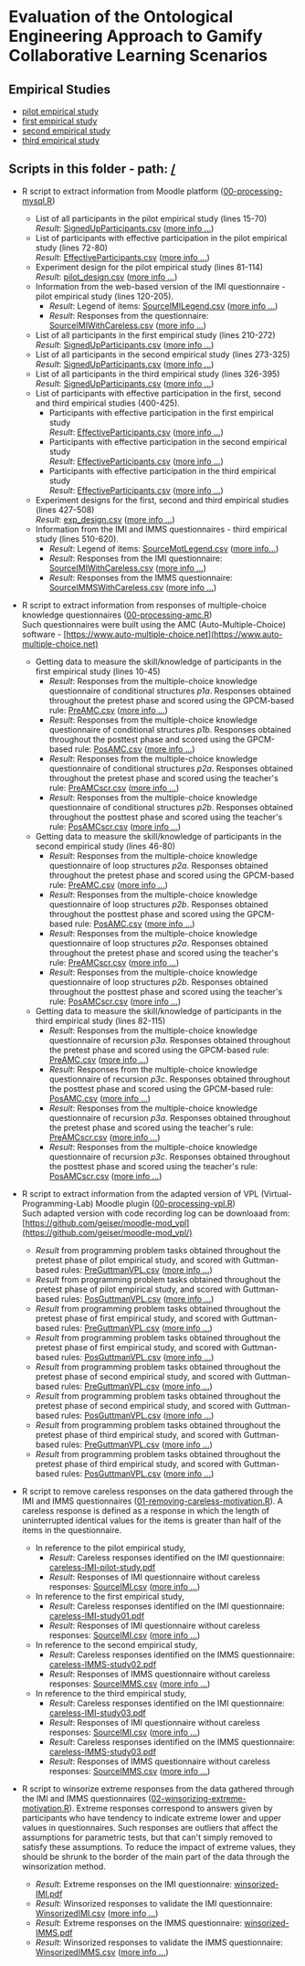 # Evaluation of the Ontological Engineering Approach to Gamify Collaborative Learning Scenarios




## Empirical Studies

* [pilot empirical study](pilot-study/)
* [first empirical study](study01/)
* [second empirical study](study02/)
* [third empirical study](study03/)

## Scripts in this folder - path: [/](https://github.com/geiser/phd-thesis-evaluation/)
 

 * R script to extract information from Moodle platform ([00-processing-mysql.R](https://github.com/geiser/phd-thesis-evaluation/blob/master/00-processing-mysql.R))
   - List of all participants in the pilot empirical study (lines 15-70)<br/> _Result_: [SignedUpParticipants.csv](pilot-study/data/SignedUpParticipants.csv) ([more info ...](pilot-study/data/))
   - List of participants with effective participation in the pilot empirical study (lines 72-80)<br/> _Result_: [EffectiveParticipants.csv](pilot-study/data/EffectiveParticipants.csv) ([more info ...](pilot-study/data/))
   - Experiment design for the pilot empirical study (lines 81-114)<br/> _Result_: [pilot_design.csv](report/pilot_design.csv) ([more info ...](report/))
   - Information from the web-based version of the IMI questionnaire - pilot empirical study (lines 120-205).
     - _Result_: Legend of items: [SourceIMILegend.csv](pilot-study/data/SourceIMILegend.csv) ([more info ...](pilot-study/data/))
     - _Result_: Responses from the questionnaire: [SourceIMIWithCareless.csv](pilot-study/data/SourceIMIWithCareless.csv) ([more info ...](pilot-study/data/))
   - List of all participants in the first empirical study (lines 210-272)<br/> _Result_: [SignedUpParticipants.csv](study01/data/SignedUpParticipants.csv) ([more info ...](study01/data/))
   - List of all participants in the second empirical study (lines 273-325)<br/> _Result_: [SignedUpParticipants.csv](study02/data/SignedUpParticipants.csv) ([more info ...](study02/data/))
   - List of all participants in the third empirical study (lines 326-395)<br/> _Result_: [SignedUpParticipants.csv](study03/data/SignedUpParticipants.csv) ([more info ...](study03/data/))
   - List of participants with effective participation in the first, second and third empirical studies (400-425).
     - Participants with effective participation in the first empirical study<br/> _Result_: [EffectiveParticipants.csv](study01/data/EffectiveParticipants.csv) ([more info ...](study01/data/))
     - Participants with effective participation in the second empirical study<br/> _Result_: [EffectiveParticipants.csv](study02/data/EffectiveParticipants.csv) ([more info ...](study02/data/))
     - Participants with effective participation in the third empirical study<br/> _Result_: [EffectiveParticipants.csv](study03/data/EffectiveParticipants.csv) ([more info ...](study03/data/))
   - Experiment designs for the first, second and third empirical studies (lines 427-508)<br/> _Result_: [exp_design.csv](report/exp_design.csv) ([more info ...](report/))
   - Information from the IMI and IMMS questionnaires - third empirical study (lines 510-620).
     - _Result_: Legend of items: [SourceMotLegend.csv](study03/data/SourceMotLegend.csv) ([more info...](study03/data/))
     - _Result_: Responses from the IMI questionnaire: [SourceIMIWithCareless.csv](study03/data/SourceIMIWithCareless.csv) ([more info ...](study03/data/))
     - _Result_: Responses from the IMMS questionnaire: [SourceIMMSWithCareless.csv](study03/data/SourceIMMSWithCareless.csv) ([more info ...](study03/data/))

* R script to extract information from responses of multiple-choice knowledge questionnaires ([00-processing-amc.R](https://github.com/geiser/phd-thesis-evaluation/blob/master/00-processing-amc.R)) <br/> Such questionnaires were built using the AMC (Auto-Multiple-Choice) software - [https://www.auto-multiple-choice.net](https://www.auto-multiple-choice.net) 
   - Getting data to measure the skill/knowledge of participants in the first empirical study (lines 10-45)
     - _Result_: Responses from the multiple-choice knowledge questionnaire of conditional structures *p1a*. Responses obtained throughout the pretest phase and scored using the GPCM-based rule: [PreAMC.csv](study01/data/PreAMC.csv) ([more info ...](study01/data))
     - _Result_: Responses from the multiple-choice knowledge questionnaire of conditional structures *p1b*. Responses obtained throughout the posttest phase and scored using the GPCM-based rule: [PosAMC.csv](study01/data/PosAMC.csv) ([more info ...](study01/data))
     - _Result_: Responses from the multiple-choice knowledge questionnaire of conditional structures *p2a*. Responses obtained throughout the pretest phase and scored using the teacher's rule: [PreAMCscr.csv](study01/data/PreAMCscr.csv) ([more info ...](study01/data))
     - _Result_: Responses from the multiple-choice knowledge questionnaire of conditional structures *p2b*. Responses obtained throughout the posttest phase and scored using the teacher's rule: [PosAMCscr.csv](study01/data/PosAMCscr.csv) ([more info ...](study01/data))
   - Getting data to measure the skill/knowledge of participants in the second empirical study (lines 46-80)
     - _Result_: Responses from the multiple-choice knowledge questionnaire of loop structures *p2a*. Responses obtained throughout the pretest phase and scored using the GPCM-based rule: [PreAMC.csv](study02/data/PreAMC.csv) ([more info ...](study02/data))
     - _Result_: Responses from the multiple-choice knowledge questionnaire of loop structures *p2b*. Responses obtained throughout the posttest phase and scored using the GPCM-based rule: [PosAMC.csv](study02/data/PosAMC.csv) ([more info ...](study02/data))
     - _Result_: Responses from the multiple-choice knowledge questionnaire of loop structures *p2a*. Responses obtained throughout the pretest phase and scored using the teacher's rule: [PreAMCscr.csv](study02/data/PreAMCscr.csv) ([more info ...](study02/data))
     - _Result_: Responses from the multiple-choice knowledge questionnaire of loop structures *p2b*. Responses obtained throughout the posttest phase and scored using the teacher's rule: [PosAMCscr.csv](study02/data/PosAMCscr.csv) ([more info ...](study02/data))
   - Getting data to measure the skill/knowledge of participants in the third empirical study (lines 82-115)
     - _Result_: Responses from the multiple-choice knowledge questionnaire of recursion *p3a*. Responses obtained throughout the pretest phase and scored using the GPCM-based rule: [PreAMC.csv](study03/data/PreAMC.csv) ([more info ...](study03/data))
     - _Result_: Responses from the multiple-choice knowledge questionnaire of recursion *p3c*. Responses obtained throughout the posttest phase and scored using the GPCM-based rule: [PosAMC.csv](study03/data/PosAMC.csv) ([more info ...](study03/data))
     - _Result_: Responses from the multiple-choice knowledge questionnaire of recursion *p3a*. Responses obtained throughout the pretest phase and scored using the teacher's rule: [PreAMCscr.csv](study03/data/PreAMCscr.csv) ([more info ...](study03/data))
     - _Result_: Responses from the multiple-choice knowledge questionnaire of recursion *p3c*. Responses obtained throughout the posttest phase and scored using the teacher's rule: [PosAMCscr.csv](study03/data/PosAMCscr.csv) ([more info ...](study03/data))
     
* R script to extract information from the adapted version of VPL (Virtual-Programming-Lab) Moodle plugin ([00-processing-vpl.R](https://github.com/geiser/phd-thesis-evaluation/blob/master/00-processing-vpl.R)) <br/> Such adapted version with code recording log can be downloaad from: [https://github.com/geiser/moodle-mod_vpl](https://github.com/geiser/moodle-mod_vpl/) 
   - _Result_ from programming problem tasks obtained throughout the pretest phase of pilot empirical study, and scored with Guttman-based rules: [PreGuttmanVPL.csv](pilot-study/data/PreGuttmanVPL.csv) ([more info ...](pilot-study/data))
   - _Result_ from programming problem tasks obtained throughout the pretest phase of pilot empirical study, and scored with Guttman-based rules: [PosGuttmanVPL.csv](pilot-study/data/PosGuttmanVPL.csv) ([more info ...](pilot-study/data))
   - _Result_ from programming problem tasks obtained throughout the pretest phase of first empirical study, and scored with Guttman-based rules: [PreGuttmanVPL.csv](study01/data/PreGuttmanVPL.csv) ([more info ...](study01/data))
   - _Result_ from programming problem tasks obtained throughout the pretest phase of first empirical study, and scored with Guttman-based rules: [PosGuttmanVPL.csv](study01/data/PosGuttmanVPL.csv) ([more info ...](study01/data))
   - _Result_ from programming problem tasks obtained throughout the pretest phase of second empirical study, and scored with Guttman-based rules: [PreGuttmanVPL.csv](study02/data/PreGuttmanVPL.csv) ([more info ...](study02/data))
   - _Result_ from programming problem tasks obtained throughout the pretest phase of second empirical study, and scored with Guttman-based rules: [PosGuttmanVPL.csv](study02/data/PosGuttmanVPL.csv) ([more info ...](study02/data))
   - _Result_ from programming problem tasks obtained throughout the pretest phase of third empirical study, and scored with Guttman-based rules: [PreGuttmanVPL.csv](study03/data/PreGuttmanVPL.csv) ([more info ...](study03/data))
   - _Result_ from programming problem tasks obtained throughout the pretest phase of third empirical study, and scored with Guttman-based rules: [PosGuttmanVPL.csv](study03/data/PosGuttmanVPL.csv) ([more info ...](study03/data))

* R script to remove careless responses on the data gathered through the IMI and IMMS questionnaires ([01-removing-careless-motivation.R](https://github.com/geiser/phd-thesis-evaluation/blob/master/01-removing-careless-motivation.R)). A careless response is defined as a response in which the length of uninterrupted identical values for the items is greater than half of the items in the questionnaire.
  - In reference to the pilot empirical study,
    - _Result_: Careless responses identified on the IMI questionnaire: [careless-IMI-pilot-study.pdf](report/latex/careless-IMI-pilot-study.pdf)
    - _Result_: Responses of IMI questionnaire without careless responses: [SourceIMI.csv](pilot-study/data/SourceIMI.csv) ([more info ...](pilot-study/data))
  - In reference to the first empirical study,
    - _Result_: Careless responses identified on the IMI questionnaire: [careless-IMI-study01.pdf](report/latex/careless-IMI-study01.pdf)
    - _Result_: Responses of IMI questionnaire without careless responses: [SourceIMI.csv](study01/data/SourceIMI.csv) ([more info ...](study01/data))
  - In reference to the second empirical study,
    - _Result_: Careless responses identified on the IMMS questionnaire: [careless-IMMS-study02.pdf](report/latex/careless-IMMS-study02.pdf)
    - _Result_: Responses of IMMS questionnaire without careless responses: [SourceIMMS.csv](study02/data/SourceIMMS.csv) ([more info ...](study02/data))
  - In reference to the third empirical study,
    - _Result_: Careless responses identified on the IMI questionnaire: [careless-IMI-study03.pdf](report/latex/careless-IMI-study03.pdf)
    - _Result_: Responses of IMI questionnaire without careless responses: [SourceIMI.csv](study03/data/SourceIMI.csv) ([more info ...](study03/data))
    - _Result_: Careless responses identified on the IMMS questionnaire: [careless-IMMS-study03.pdf](report/latex/careless-IMMS-study03.pdf)
    - _Result_: Responses of IMMS questionnaire without careless responses: [SourceIMMS.csv](study03/data/SourceIMMS.csv) ([more info ...](study03/data))

* R script to winsorize extreme responses from the data gathered through the IMI and IMMS questionnaires ([02-winsorizing-extreme-motivation.R](https://github.com/geiser/phd-thesis-evaluation/blob/master/02-winsorizing-extreme-motivation.R)). Extreme responses correspond to answers given by participants who have tendency to indicate extreme lower and upper values in questionnaires. Such responses are outliers that affect the assumptions for parametric tests, but that can't simply removed to satisfy these assumptions. To reduce the impact of extreme values, they should be shrunk to the border of the main part of the data through the winsorization method.  
  - _Result_: Extreme responses on the IMI questionnaire: [winsorized-IMI.pdf](report/latex/winsorized-IMI.pdf)
  - _Result_: Winsorized responses to validate the IMI questionnaire: [WinsorizedIMI.csv](data/WinsorizedIMI.csv) ([more info ...](data))
  - _Result_: Extreme responses on the IMMS questionnaire: [winsorized-IMMS.pdf](report/latex/winsorized-IMMS.pdf)
  - _Result_: Winsorized responses to validate the IMMS questionnaire: [WinsorizedIMMS.csv](data/WinsorizedIMMS.csv) ([more info ...](data))
